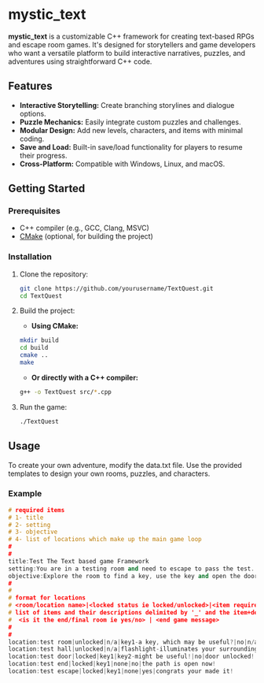 # mystic_text


**mystic_text** is a customizable C++ framework for creating text-based RPGs and escape room games. It's designed for storytellers and game developers who want a versatile platform to build interactive narratives, puzzles, and adventures using straightforward C++ code.

## Features

- **Interactive Storytelling:** Create branching storylines and dialogue options.
- **Puzzle Mechanics:** Easily integrate custom puzzles and challenges.
- **Modular Design:** Add new levels, characters, and items with minimal coding.
- **Save and Load:** Built-in save/load functionality for players to resume their progress.
- **Cross-Platform:** Compatible with Windows, Linux, and macOS.

## Getting Started

### Prerequisites

- C++ compiler (e.g., GCC, Clang, MSVC)
- [CMake](https://cmake.org/) (optional, for building the project)

### Installation

1. Clone the repository:

    ```bash
    git clone https://github.com/yourusername/TextQuest.git
    cd TextQuest
    ```

2. Build the project:

    - **Using CMake:**

    ```bash
    mkdir build
    cd build
    cmake ..
    make
    ```

    - **Or directly with a C++ compiler:**

    ```bash
    g++ -o TextQuest src/*.cpp
    ```

3. Run the game:

    ```bash
    ./TextQuest
    ```

## Usage

To create your own adventure, modify the data.txt file. Use the provided templates to design your own rooms, puzzles, and characters.

### Example

```cpp
# required items
# 1- title
# 2- setting
# 3- objective
# 4- list of locations which make up the main game loop
#
#
title:Test The Text based game Framework
setting:You are in a testing room and need to escape to pass the test.
objective:Explore the room to find a key, use the key and open the door to escape and win!.
#
# 
# format for locations
# <room/location name>|<locked status ie locked/unlocked>|<item required to open it>|
# list of items and their descriptions delimited by '_' and the item+descriptions separated by '-' |
#  <is it the end/final room ie yes/no> | <end game message>
#
#
location:test room|unlocked|n/a|key1-a key, which may be useful?|no|n/a
location:test hall|unlocked|n/a|flashlight-illuminates your surroundings!|no|n/a
location:test door|locked|key1|key2-might be useful!|no|door unlocked!
location:test end|locked|key1|none|no|the path is open now!
location:test escape|locked|key1|none|yes|congrats your made it!
```

